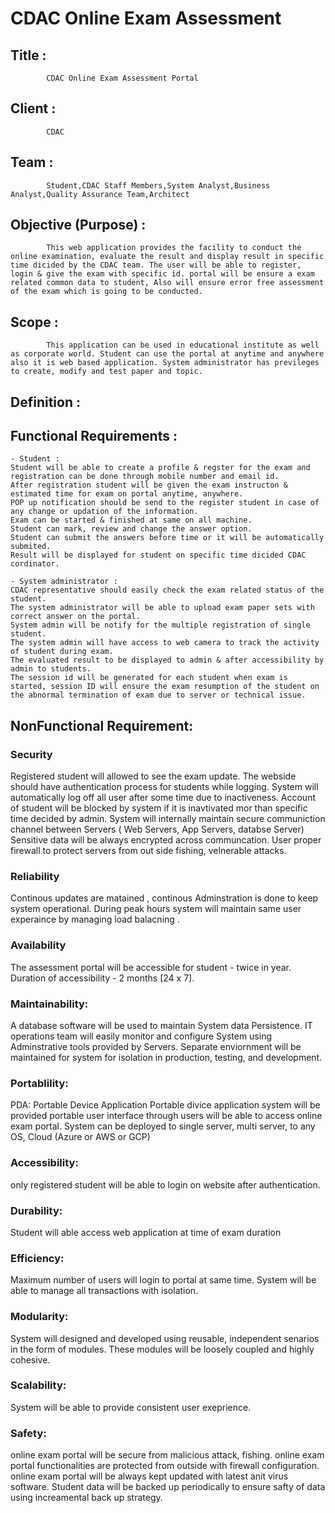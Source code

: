 # CDAC Online Exam Assessment
## Title : 
            CDAC Online Exam Assessment Portal
## Client :
            CDAC
## Team :  
            Student,CDAC Staff Members,System Analyst,Business Analyst,Quality Assurance Team,Architect
## Objective (Purpose) :
            This web application provides the facility to conduct the online examination, evaluate the result and display result in specific time dicided by the CDAC team. The user will be able to register, login & give the exam with specific id. portal will be ensure a exam related common data to student, Also will ensure error free assessment of the exam which is going to be conducted.
## Scope :
            This application can be used in educational institute as well as corporate world. Student can use the portal at anytime and anywhere also it is web based application. System administrator has previleges to create, modify and test paper and topic.
## Definition :
	
## Functional Requirements :
	- Student :
	Student will be able to create a profile & regster for the exam and registration can be done through mobile number and email id.
	After registration student will be given the exam instructon & estimated time for exam on portal anytime, anywhere.
	POP up notification should be send to the register student in case of any change or updation of the information.
	Exam can be started & finished at same on all machine.
	Student can mark, review and change the answer option.
	Student can submit the answers before time or it will be automatically submited.
	Result will be displayed for student on specific time dicided CDAC cordinator.
	
	- System administrator :
	CDAC representative should easily check the exam related status of the student.       
    The system administrator will be able to upload exam paper sets with correct answer on the portal.
    System admin will be notify for the multiple registration of single student.
    The system admin will have access to web camera to track the activity of student during exam.
    The evaluated result to be displayed to admin & after accessibility by admin to students.
    The session id will be generated for each student when exam is started, session ID will ensure the exam resumption of the student on the abnormal termination of exam due to server or technical issue.

## NonFunctional Requirement:

### Security
Registered student will allowed to see the exam update.	
The webside should have authentication process for students while logging.
System will automatically log off  all user after some time due to inactiveness.
Account of student will be blocked by system if it is inavtivated mor than specific time decided by admin.
System  will internally maintain secure communiction channel between Servers ( Web Servers, App Servers, databse Server)
Sensitive data will be always encrypted across communcation.
User proper firewall to protect servers from out side fishing, velnerable attacks.


### Reliability
Continous updates are matained , continous Adminstration is done to keep system operational.
During peak hours system will maintain same user experaince by managing load balacning .

### Availability
The assessment portal will be accessible for student - twice in year.
Duration of accessibility - 2 months [24 x 7].
	
### Maintainability:
A database software will be used to maintain System data Persistence.
IT operations team will easily monitor and configure System using Adminstrative tools provided by Servers.
Separate enviornment will be maintained for system for isolation in  production, testing, and development.

### Portablility:
PDA: Portable Device Application
Portable divice application system will be provided portable user interface through users will be able to access online exam portal.
System can be deployed to single server, multi server, to any OS, Cloud (Azure or AWS or GCP)

### Accessibility:
only registered student will be able to login on website after authentication.

### Durability:
Student will able access web application at time of exam duration

### Efficiency:
Maximum number of users  will login to portal at same time.
System will be able to manage all transactions with isolation.

### Modularity:
System will designed and developed using reusable, independent senarios in the form of modules.
These modules will be loosely coupled and highly cohesive.
	
### Scalability:
System will be able  to  provide  consistent user exeprience.

### Safety:	
online exam portal will be secure from malicious attack, fishing.
online exam portal functionalities are protected from outside with firewall configuration.
online exam portal will be always kept updated with latest anit virus software.
Student data will be backed up periodically to ensure safty of data using increamental back up strategy.

